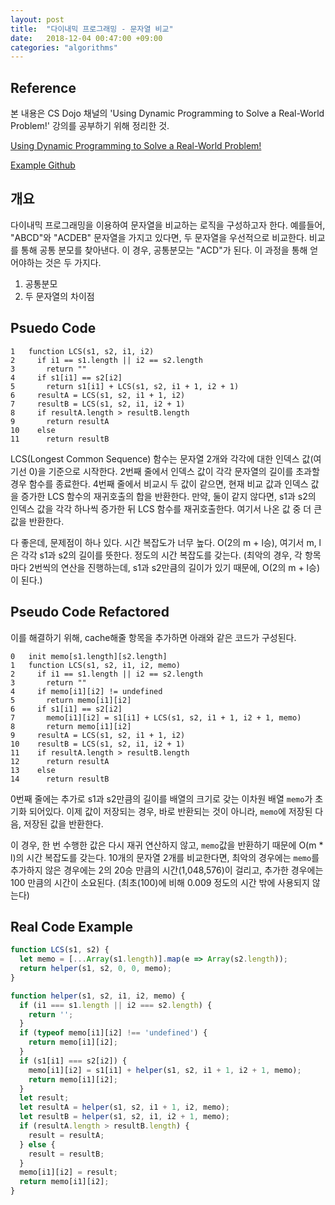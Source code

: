 ```yaml
---
layout: post
title:  "다이내믹 프로그래밍 - 문자열 비교"
date:   2018-12-04 00:47:00 +09:00
categories: "algorithms"
---
```


## Reference
본 내용은 CS Dojo 채널의 'Using Dynamic Programming to Solve a Real-World Problem!' 강의를 공부하기 위해 정리한 것.

[Using Dynamic Programming to Solve a Real-World Problem!][reference-01]

[Example Github][reference-02]

## 개요
다이내믹 프로그래밍을 이용하여 문자열을 비교하는 로직을 구성하고자 한다.
예를들어, "ABCD"와 "ACDEB" 문자열을 가지고 있다면, 두 문자열을 우선적으로 비교한다.
비교를 통해 공통 분모를 찾아낸다. 이 경우, 공통분모는 "ACD"가 된다.
이 과정을 통해 얻어야하는 것은 두 가지다.
1. 공통분모
2. 두 문자열의 차이점

## Psuedo Code
```
1   function LCS(s1, s2, i1, i2)
2     if i1 == s1.length || i2 == s2.length
3       return ""
4     if s1[i1] == s2[i2]
5       return s1[i1] + LCS(s1, s2, i1 + 1, i2 + 1)
6     resultA = LCS(s1, s2, i1 + 1, i2)
7     resultB = LCS(s1, s2, i1, i2 + 1)
8     if resultA.length > resultB.length
9       return resultA
10    else
11      return resultB
```
LCS(Longest Common Sequence) 함수는 문자열 2개와 각각에 대한 인덱스 값(여기선 0)을 기준으로 시작한다.
2번째 줄에서 인덱스 값이 각각 문자열의 길이를 초과할 경우 함수를 종료한다.
4번째 줄에서 비교시 두 값이 같으면, 현재 비교 값과 인덱스 값을 증가한 LCS 함수의 재귀호출의 합을 반환한다.
만약, 둘이 같지 않다면, s1과 s2의 인덱스 값을 각각 하나씩 증가한 뒤 LCS 함수를 재귀호출한다.
여기서 나온 값 중 더 큰 값을 반환한다.

다 좋은데, 문제점이 하나 있다. 시간 복잡도가 너무 높다. O(2의 m + l승), 여기서 m, l은 각각 s1과 s2의 길이를 뜻한다. 정도의 시간 복잡도를 갖는다. (최악의 경우, 각 항목마다 2번씩의 연산을 진행하는데, s1과 s2만큼의 길이가 있기 때문에, O(2의 m + l승)이 된다.)

## Pseudo Code Refactored
이를 해결하기 위해, cache해줄 항목을 추가하면 아래와 같은 코드가 구성된다.
```
0   init memo[s1.length][s2.length]
1   function LCS(s1, s2, i1, i2, memo)
2     if i1 == s1.length || i2 == s2.length
3       return ""
4     if memo[i1][i2] != undefined
5       return memo[i1][i2]
6     if s1[i1] == s2[i2]
7       memo[i1][i2] = s1[i1] + LCS(s1, s2, i1 + 1, i2 + 1, memo)
8       return memo[i1][i2]
9     resultA = LCS(s1, s2, i1 + 1, i2)
10    resultB = LCS(s1, s2, i1, i2 + 1)
11    if resultA.length > resultB.length
12      return resultA
13    else
14      return resultB
```
0번째 줄에는 추가로 s1과 s2만큼의 길이를 배열의 크기로 갖는 이차원 배열 `memo`가 초기화 되어있다.
이제 값이 저장되는 경우, 바로 반환되는 것이 아니라, `memo`에 저장된 다음, 저장된 값을 반환한다.

이 경우, 한 번 수행한 값은 다시 재귀 연산하지 않고, `memo`값을 반환하기 때문에 O(m * l)의 시간 복잡도를 갖는다.
10개의 문자열 2개를 비교한다면, 최악의 경우에는 `memo`를 추가하지 않은 경우에는 2의 20승 만큼의 시간(1,048,576)이 걸리고, 추가한 경우에는 100 만큼의 시간이 소요된다. (최초(100)에 비해 0.009 정도의 시간 밖에 사용되지 않는다)

## Real Code Example
```javascript
function LCS(s1, s2) {
  let memo = [...Array(s1.length)].map(e => Array(s2.length));
  return helper(s1, s2, 0, 0, memo);
}

function helper(s1, s2, i1, i2, memo) {
  if (i1 === s1.length || i2 === s2.length) {
    return '';
  }
  if (typeof memo[i1][i2] !== 'undefined') {
    return memo[i1][i2];
  }
  if (s1[i1] === s2[i2]) {
    memo[i1][i2] = s1[i1] + helper(s1, s2, i1 + 1, i2 + 1, memo);
    return memo[i1][i2];
  }
  let result;
  let resultA = helper(s1, s2, i1 + 1, i2, memo);
  let resultB = helper(s1, s2, i1, i2 + 1, memo);
  if (resultA.length > resultB.length) {
    result = resultA;
  } else {
    result = resultB;
  }
  memo[i1][i2] = result;
  return memo[i1][i2];
}
```

[reference-01]:https://www.youtube.com/watch?v=4SP_AY7GGxw

[reference-02]:https://github.com/ykdojo/text_difference_finder/blob/master/text_difference.js